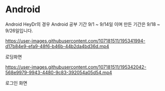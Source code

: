 # Android

Android HeyDr의 경우 
Android 공부 기간 9/1 ~ 9/14일 이며
        만든 기간은 9/18 ~ 9/26일입니다.
        
        


https://user-images.githubusercontent.com/107181511/195341994-d17b84e9-efa9-48f6-b46b-44b2da4bd36d.mp4

로딩화면



https://user-images.githubusercontent.com/107181511/195342042-568e9979-9943-4480-9c83-392054a05d54.mp4

로그인 화면

